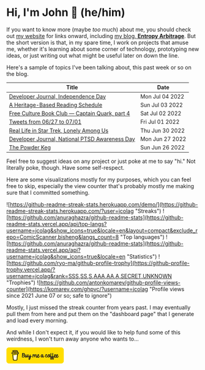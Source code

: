 # Hi, I'm John 👋 (he/him)

If you want to know more (maybe *too* much) about me, you should check out [my website](https://john.colagioia.net/) for links onward, including [my blog, **Entropy Arbitrage**](https://john.colagioia.net/blog).  But the short version is that, in my spare time, I work on projects that amuse me, whether it's learning about some corner of technology, prototyping new ideas, or just writing out what might be useful later on down the line.

Here's a sample of topics I've been talking about, this past week or so on the blog.

|Title|Date|
|-----|-------|
|[Developer Journal, Independence Day](https://john.colagioia.net/blog/2022/07/04/independence.html)|Mon Jul 04 2022|
|[A Heritage-Based Reading Schedule](https://john.colagioia.net/blog/2022/07/03/reading.html)|Sun Jul 03 2022|
|[Free Culture Book Club — Captain Quark, part 4](https://john.colagioia.net/blog/2022/07/02/quark4.html)|Sat Jul 02 2022|
|[Tweets from 06/27 to 07/01](https://john.colagioia.net/blog/2022/07/01/week.html)|Fri Jul 01 2022|
|[Real Life in Star Trek, Lonely Among Us](https://john.colagioia.net/blog/2022/06/30/lonely.html)|Thu Jun 30 2022|
|[Developer Journal, National PTSD Awareness Day](https://john.colagioia.net/blog/2022/06/27/ptsd.html)|Mon Jun 27 2022|
|[The Powder Keg](https://john.colagioia.net/blog/2022/06/26/law.html)|Sun Jun 26 2022|

Feel free to suggest ideas on any project or just poke at me to say "hi." Not literally poke, though. Have some self-respect.

Here are some visualizations mostly for my purposes, which you can feel free to skip, especially the view counter that's probably mostly me making sure that I committed something.

![https://github-readme-streak-stats.herokuapp.com/demo/](https://github-readme-streak-stats.herokuapp.com/?user=jcolag "Streaks")
![https://github.com/anuraghazra/github-readme-stats](https://github-readme-stats.vercel.app/api/top-langs?username=jcolag&show_icons=true&locale=en&layout=compact&exclude_repo=ComicScanner,bisheng&langs_count=8 "Top languages")
![https://github.com/anuraghazra/github-readme-stats](https://github-readme-stats.vercel.app/api?username=jcolag&show_icons=true&locale=en "Statistics")
![https://github.com/ryo-ma/github-profile-trophy](https://github-profile-trophy.vercel.app/?username=jcolag&rank=SSS,SS,S,AAA,AA,A,SECRET,UNKNOWN "Trophies")
![https://github.com/antonkomarev/github-profile-views-counter](https://komarev.com/ghpvc/?username=jcolag "Profile views since 2021 June 07 or so; safe to ignore")

Mostly, I just missed the streak counter from years past.  I may eventually pull them from here and put them on the "dashboard page" that I generate and load every morning.

And while I don't expect it, if you would like to help fund some of this weirdness, I won't turn away anyone who wants to...

[<img src="images/default-yellow.png" alt="Buy Me a Coffee" width="150px"/>](https://www.buymeacoffee.com/jcolag)
